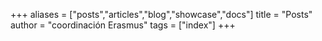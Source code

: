 +++
aliases = ["posts","articles","blog","showcase","docs"]
title = "Posts"
author = "coordinación Erasmus"
tags = ["index"]
+++
